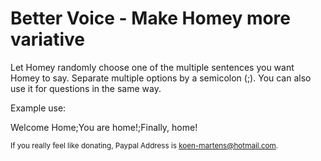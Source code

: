 # Better Voice - Make Homey more variative

Let Homey randomly choose one of the multiple sentences you want Homey to say. Separate multiple options by a semicolon (;). You can also use it for questions in the same way.

Example use:

Welcome Home;You are home!;Finally, home!






<sub>If you really feel like donating, Paypal Address is koen-martens@hotmail.com.</sub>

